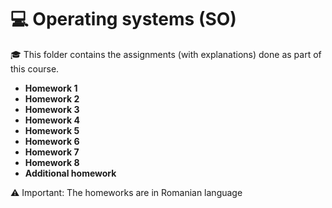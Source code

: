 # 💻 Operating systems (SO) 

🎓 This folder contains the assignments (with explanations) done as part of this course.

<ul>
  <li>
     <strong>Homework 1</strong>
  </li>
  <li>
     <strong>Homework 2</strong>
  </li>
  <li>
     <strong>Homework 3</strong>
  </li>
  <li>
     <strong>Homework 4</strong> 
  </li>
  <li>
     <strong>Homework 5</strong>
  </li>
  <li>
     <strong>Homework 6</strong>
  </li>
  <li>
     <strong>Homework 7</strong>
  </li>
  <li>
     <strong>Homework 8</strong>
  </li>
   <li>
     <strong>Additional homework</strong>
  </li>
</ul>

⚠️ Important: The homeworks are in Romanian language
